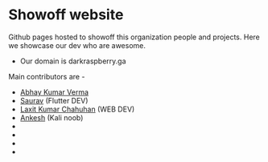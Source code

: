 # Showoff website
Github pages hosted to showoff this organization people and projects.
Here we showcase our dev who are awesome.

 - Our domain is darkraspberry.ga
<!--Add your name in the markdown style-->
Main contributors are -
 - [Abhay Kumar Verma](https://github.com/darkRaspberry)
 - [Saurav](https://github.com/desrant) (Flutter DEV)
 - [Laxit Kumar Chahuhan](https://github.com/kumarlaxit) (WEB DEV)
 - [Ankesh](https://github.com/NoteLyfe) (Kali noob)
 - []()
 - []()
 - []()
 - []()
